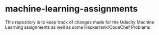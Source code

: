 # machine-learning-assignments

This repository is to keep track of changes made for the Udacity Machine Learning assignments as well as some Hackerrank/CodeChef Problems
